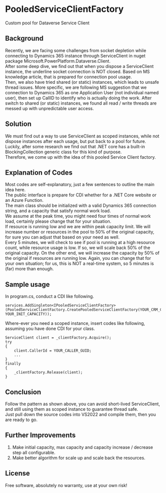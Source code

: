 # PooledServiceClientFactory
Custom pool for Dataverse Service Client
## Background
Recently, we are facing some challenges from socket depletion while connecting to Dynamics 365 instance through ServiceClient in nuget package Microsoft.PowerPlatform.Dataverse.Client.\
After some deep dive, we find out that when you dispose a ServiceClient instance, the underline socket connection is NOT closed.  Based on MS knowledge article, that is prepared for connection pool usage.\
Then, we also have tried shared (or static) instances, which leads to unsafe thread issues.  More specific, we are following MS suggestion that we connection to Dynamics 365 as one Application User (not individual named user), then set up CallID to identify who is actually doing the work. After switch to shared (or static) instances, we found all read / write threads are messed up with unpredictable user access.
## Solution
We must find out a way to use ServiceClient as scoped instances, while not dispose instances after each usage, but put back to a pool for future.\
Luckily, after some research we find out that .NET core has a built-in BlockingCollection<T> generic class for this kind of purpose.\
Therefore, we come up with the idea of this pooled Service Client factory.
## Explanation of Codes
Most codes are self-explanatory, just a few sentences to outline the main idea here.\
The public interface is prepare for CDI whether for a .NET Core website or an Azure Function.\
The main class should be initialized with a valid Dynamics 365 connection string, and a capacity that satisfy normal work load.\
We assume at the peak time, you might need four times of normal work load, certainly please change that for your situation.\
If resource is running low and we are within peak capacity limit.  We will increase number or resources in the pool to 50% of the original capacity, for sure you can adjust that based on your need as well.\
Every 5 minutes, we will check to see if pool is running at a high resource count, while resource usage is low.  If so, we will scale back 50% of the original capacity.  On the other end, we will increase the capacity by 50% of the original if resources are running low.  Again, you can change that for your own situation; for us, this is NOT a real-time system, so 5 minutes is (far) more than enough.
## Sample usage
In program.cs, conduct a CDI like following.
```
services.AddSingleton<IPooledServiceClientFactory>(PooledServiceClientFactory.CreatePooledServiceClientFactory(YOUR_CRM_CONNECTION_STRING, YOUR_INIT_CAPACITY));
```
Where-ever you need a scoped instance, insert codes like following, assuming you have done CDI for your class.
```
ServiceClient client = _clientFactory.Acquire();
try
{
	client.CallerId = YOUR_CALLER_GUID;
	...
}
finally
{
	_clientFactory.Release(client);
}
```
## Conclusion
Follow the pattern as shown above, you can avoid short-lived ServiceClient, and still using them as scoped instance to guarantee thread safe.\
Just pull down the source codes into VS2022 and compile them, then you are ready to go.
## Further Improvements
1. Make initial capacity, max capacity and capacity increase / decrease step all configurable.
2. Make better algorithm for scale up and scale back the resources.
## License
Free software, absolutely no warranty, use at your own risk!

